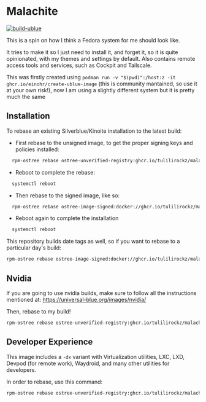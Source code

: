 # Malachite

[![build-ublue](https://github.com/tulilirockz/malachite/actions/workflows/build.yml/badge.svg)](https://github.com/tulilirockz/malachite/actions/workflows/build.yml)

This is a spin on how I think a Fedora system for me should look like.

It tries to make it so I just need to install it, and forget it, so it is quite opinionated, with my themes and settings by default. Also contains remote access tools and services, such as Cockpit and Tailscale.

This was firstly created using `podman run -v "$(pwd)":/host:z -it ghcr.io/einohr/create-ublue-image` (this is community mantained, so use it at your own risk!), now I am using a slightly different system but it is pretty much the same

## Installation

To rebase an existing Silverblue/Kinoite installation to the latest build:

- First rebase to the unsigned image, to get the proper signing keys and policies installed:
```sh
  rpm-ostree rebase ostree-unverified-registry:ghcr.io/tulilirockz/malachite:latest
```
- Reboot to complete the rebase:
```sh
  systemctl reboot
```
- Then rebase to the signed image, like so:
```sh
  rpm-ostree rebase ostree-image-signed:docker://ghcr.io/tulilirockz/malachite:latest
```
- Reboot again to complete the installation
```sh
  systemctl reboot
```

This repository builds date tags as well, so if you want to rebase to a particular day's build:

```sh
rpm-ostree rebase ostree-image-signed:docker://ghcr.io/tulilirockz/malachite:20230722
```

## Nvidia

If you are going to use nvidia builds, make sure to follow all the instructions mentioned at: https://universal-blue.org/images/nvidia/

Then, rebase to my build!

```sh
rpm-ostree rebase ostree-unverified-registry:ghcr.io/tulilirockz/malachite-nvidia:latest
```

## Developer Experience

This image includes a `-dx` variant with Virtualization utilities, LXC, LXD, Devpod (for remote work), Waydroid, and many other utilities for developers.

In order to rebase, use this command:
```sh
rpm-ostree rebase ostree-unverified-registry:ghcr.io/tulilirockz/malachite-dx:latest
```